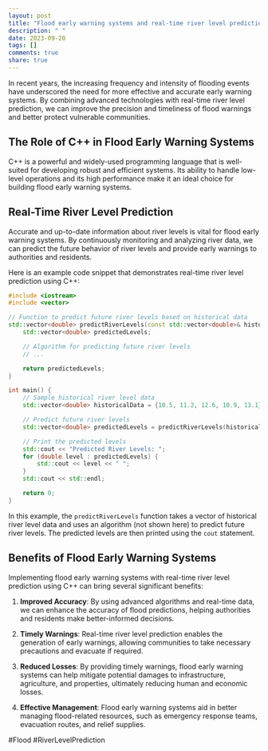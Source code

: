 ```yaml
---
layout: post
title: "Flood early warning systems and real-time river level prediction with C++"
description: " "
date: 2023-09-20
tags: []
comments: true
share: true
---
```


In recent years, the increasing frequency and intensity of flooding events have underscored the need for more effective and accurate early warning systems. By combining advanced technologies with real-time river level prediction, we can improve the precision and timeliness of flood warnings and better protect vulnerable communities.

## The Role of C++ in Flood Early Warning Systems

C++ is a powerful and widely-used programming language that is well-suited for developing robust and efficient systems. Its ability to handle low-level operations and its high performance make it an ideal choice for building flood early warning systems.

## Real-Time River Level Prediction

Accurate and up-to-date information about river levels is vital for flood early warning systems. By continuously monitoring and analyzing river data, we can predict the future behavior of river levels and provide early warnings to authorities and residents.

Here is an example code snippet that demonstrates real-time river level prediction using C++:

```cpp
#include <iostream>
#include <vector>

// Function to predict future river levels based on historical data
std::vector<double> predictRiverLevels(const std::vector<double>& historicalData) {
    std::vector<double> predictedLevels;

    // Algorithm for predicting future river levels
    // ...

    return predictedLevels;
}

int main() {
    // Sample historical river level data
    std::vector<double> historicalData = {10.5, 11.2, 12.6, 10.9, 13.1};

    // Predict future river levels
    std::vector<double> predictedLevels = predictRiverLevels(historicalData);

    // Print the predicted levels
    std::cout << "Predicted River Levels: ";
    for (double level : predictedLevels) {
        std::cout << level << " ";
    }
    std::cout << std::endl;

    return 0;
}
```

In this example, the `predictRiverLevels` function takes a vector of historical river level data and uses an algorithm (not shown here) to predict future river levels. The predicted levels are then printed using the `cout` statement.

## Benefits of Flood Early Warning Systems

Implementing flood early warning systems with real-time river level prediction using C++ can bring several significant benefits:

1. **Improved Accuracy**: By using advanced algorithms and real-time data, we can enhance the accuracy of flood predictions, helping authorities and residents make better-informed decisions.

2. **Timely Warnings**: Real-time river level prediction enables the generation of early warnings, allowing communities to take necessary precautions and evacuate if required.

3. **Reduced Losses**: By providing timely warnings, flood early warning systems can help mitigate potential damages to infrastructure, agriculture, and properties, ultimately reducing human and economic losses.

4. **Effective Management**: Flood early warning systems aid in better managing flood-related resources, such as emergency response teams, evacuation routes, and relief supplies.

#Flood #RiverLevelPrediction